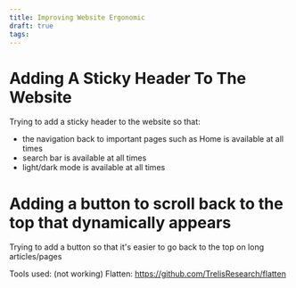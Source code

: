 ```yaml
---
title: Improving Website Ergonomic
draft: true
tags:
---
```

# Adding A Sticky Header To The Website

Trying to add a sticky header to the website so that:
- the navigation back to important pages such as Home is available at all times
- search bar is available at all times
- light/dark mode is available at all times


# Adding a button to scroll back to the top that dynamically appears

Trying to add a button so that it's easier to go back to the top on long articles/pages


Tools used: (not working)
Flatten: https://github.com/TrelisResearch/flatten

